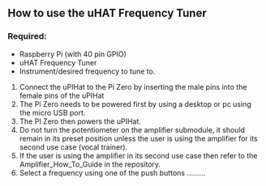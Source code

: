 ## How to use the uHAT Frequency Tuner

### Required:

- Raspberry Pi (with 40 pin GPIO)
- uHAT Frequency Tuner
- Instrument/desired frequency to tune to.

1. Connect the uPIHat to the Pi Zero by inserting the male pins into the female
   pins of the uPIHat
2. The Pi Zero needs to be powered first by using a desktop or pc using the micro USB port.
3. The PI Zero then powers the uPIHat.
4. Do not turn the potentiometer on the amplifier submodule, it should remain in its preset
   position unless the user is using the amplifier for its second use case (vocal trainer).
5. If the user is using the amplifier in its second use case then refer to the
   Amplifier_How_To_Guide in the repository. 
3. Select a frequency using one of the push buttons .........
